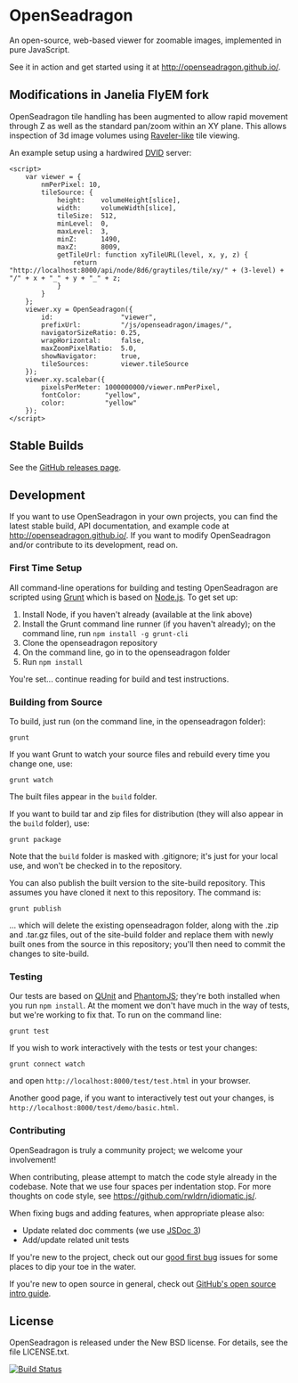# OpenSeadragon

An open-source, web-based viewer for zoomable images, implemented in pure JavaScript.

See it in action and get started using it at http://openseadragon.github.io/.

## Modifications in Janelia FlyEM fork

OpenSeadragon tile handling has been augmented to allow rapid movement through Z as
well as the standard pan/zoom within an XY plane.  This allows inspection of 3d image
volumes using [Raveler-like](https://openwiki.janelia.org/wiki/display/flyem/Raveler)
tile viewing.

An example setup using a hardwired [DVID](https://github.com/janelia-flyem/dvid) server:

	<script>
	    var viewer = {
	        nmPerPixel: 10,
	        tileSource: {
	            height:    volumeHeight[slice],
	            width:     volumeWidth[slice],
	            tileSize:  512,
	            minLevel:  0,
	            maxLevel:  3,
	            minZ:      1490,
	            maxZ:      8009,
	            getTileUrl: function xyTileURL(level, x, y, z) {
	                return "http://localhost:8000/api/node/8d6/graytiles/tile/xy/" + (3-level) + "/" + x + "_" + y + "_" + z;
	            }
	        }
	    };
	    viewer.xy = OpenSeadragon({
	        id:                 "viewer",
	        prefixUrl:          "/js/openseadragon/images/",
	        navigatorSizeRatio: 0.25,
	        wrapHorizontal:     false,
	        maxZoomPixelRatio:  5.0,
	        showNavigator:      true,
	        tileSources:        viewer.tileSource
	    });
	    viewer.xy.scalebar({
	        pixelsPerMeter: 1000000000/viewer.nmPerPixel,
	        fontColor:      "yellow",
	        color:          "yellow"
	    });
	</script>


## Stable Builds

See the [GitHub releases page](https://github.com/openseadragon/openseadragon/releases).

## Development

If you want to use OpenSeadragon in your own projects, you can find the latest stable build, API documentation, and example code at http://openseadragon.github.io/. If you want to modify OpenSeadragon and/or contribute to its development, read on.

### First Time Setup

All command-line operations for building and testing OpenSeadragon are scripted using [Grunt](http://gruntjs.com/) which is based on [Node.js](http://nodejs.org/). To get set up:

1. Install Node, if you haven't already (available at the link above)
1. Install the Grunt command line runner (if you haven't already); on the command line, run `npm install -g grunt-cli`
1. Clone the openseadragon repository
1. On the command line, go in to the openseadragon folder
1. Run `npm install`

You're set... continue reading for build and test instructions.

### Building from Source

To build, just run (on the command line, in the openseadragon folder):

    grunt

If you want Grunt to watch your source files and rebuild every time you change one, use:

    grunt watch

The built files appear in the `build` folder.

If you want to build tar and zip files for distribution (they will also appear in the `build` folder), use:

    grunt package

Note that the `build` folder is masked with .gitignore; it's just for your local use, and won't be checked in to the repository.

You can also publish the built version to the site-build repository. This assumes you have cloned it next to this repository. The command is:

    grunt publish

... which will delete the existing openseadragon folder, along with the .zip and .tar.gz files, out of the site-build folder and replace them with newly built ones from the source in this repository; you'll then need to commit the changes to site-build.

### Testing

Our tests are based on [QUnit](http://qunitjs.com/) and [PhantomJS](http://phantomjs.org/); they're both installed when you run `npm install`. At the moment we don't have much in the way of tests, but we're working to fix that. To run on the command line:

    grunt test

If you wish to work interactively with the tests or test your changes:

    grunt connect watch

and open `http://localhost:8000/test/test.html` in your browser.

Another good page, if you want to interactively test out your changes, is `http://localhost:8000/test/demo/basic.html`.

### Contributing

OpenSeadragon is truly a community project; we welcome your involvement!

When contributing, please attempt to match the code style already in the codebase. Note that we use four spaces per indentation stop. For more thoughts on code style, see https://github.com/rwldrn/idiomatic.js/.

When fixing bugs and adding features, when appropriate please also:

* Update related doc comments (we use [JSDoc 3](http://usejsdoc.org/))
* Add/update related unit tests

If you're new to the project, check out our [good first bug](https://github.com/openseadragon/openseadragon/issues?labels=good+first+bug&page=1&state=open) issues for some places to dip your toe in the water.

If you're new to open source in general, check out [GitHub's open source intro guide](https://guides.github.com/overviews/os-contributing/).

## License

OpenSeadragon is released under the New BSD license.  For details, see the file LICENSE.txt.

[![Build Status](https://secure.travis-ci.org/openseadragon/openseadragon.png?branch=master)](http://travis-ci.org/openseadragon/openseadragon)
